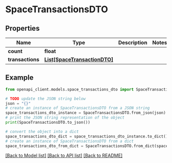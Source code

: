# SpaceTransactionsDTO


## Properties

Name | Type | Description | Notes
------------ | ------------- | ------------- | -------------
**count** | **float** |  | 
**transactions** | [**List[SpaceTransactionDTO]**](SpaceTransactionDTO.md) |  | 

## Example

```python
from openapi_client.models.space_transactions_dto import SpaceTransactionsDTO

# TODO update the JSON string below
json = "{}"
# create an instance of SpaceTransactionsDTO from a JSON string
space_transactions_dto_instance = SpaceTransactionsDTO.from_json(json)
# print the JSON string representation of the object
print(SpaceTransactionsDTO.to_json())

# convert the object into a dict
space_transactions_dto_dict = space_transactions_dto_instance.to_dict()
# create an instance of SpaceTransactionsDTO from a dict
space_transactions_dto_from_dict = SpaceTransactionsDTO.from_dict(space_transactions_dto_dict)
```
[[Back to Model list]](../README.md#documentation-for-models) [[Back to API list]](../README.md#documentation-for-api-endpoints) [[Back to README]](../README.md)


